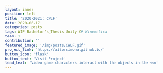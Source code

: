 ```yaml
---
layout: inner
position: left
title: '2020-2021: CWLF'
date: 2020-06-17
categories: posts
tags: WIP Bachelor's_Thesis Unity C# Kinematica
team: 1
contribution: ''
featured_image: '/img/posts/CWLF.gif'
project_link: 'https://aitorsimona.github.io/'
button_icon: 'flask'
button_text: 'Visit Project'
lead_text: 'Video game characters interact with the objects in the world in many different ways. They climb, vault and hold onto objects. They slide on ice, and dive into water. The idea behind this work is to provide a modular and easy to use framework that simplifies the process of creating all of these different interactions.'
---
```


